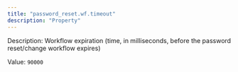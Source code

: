 ```yaml
---
title: "password_reset.wf.timeout"
description: "Property"
---
```


Description: Workflow expiration (time, in milliseconds, before the password reset/change workflow expires)

Value: `90000`